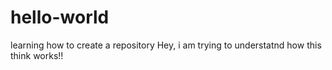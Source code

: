 # hello-world
learning how to create a repository
Hey, i am trying to understatnd how this think works!!
